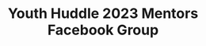 ---
title: Youth Huddle 2023 Mentors Facebook Group
redirect_to: https://www.facebook.com/groups/719094956496046
redirect_from: 
  - /YH23MentorsGroup
  - /yh23mentorsgroup
---